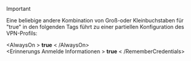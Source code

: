 >[!IMPORTANT]
>Eine beliebige andere Kombination von Groß-oder Kleinbuchstaben für "true" in den folgenden Tags führt zu einer partiellen Konfiguration des VPN-Profils:
>
>\<AlwaysOn \> **true** \< /AlwaysOn><br>
>\<Erinnerungs Anmelde Informationen \> **true** \< /RememberCredentials>